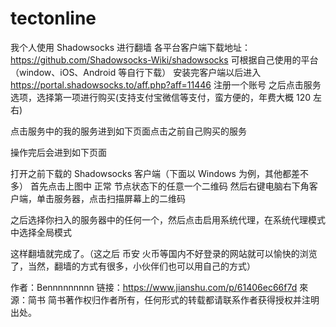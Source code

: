 # tectonline
我个人使用 Shadowsocks 进行翻墙
各平台客户端下载地址：https://github.com/Shadowsocks-Wiki/shadowsocks 可根据自己使用的平台（window、iOS、Android 等自行下载）
安装完客户端以后进入 https://portal.shadowsocks.to/aff.php?aff=11446 注册一个账号
之后点击服务选项，选择第一项进行购买(支持支付宝微信等支付，蛮方便的，年费大概 120 左右)

点击服务中的我的服务进到如下页面点击之前自己购买的服务

操作完后会进到如下页面

打开之前下载的 Shadowsocks 客户端（下面以 Windows 为例，其他都差不多）
首先点击上图中 正常 节点状态下的任意一个二维码
然后右键电脑右下角客户端，单击服务器，点击扫描屏幕上的二维码

之后选择你扫入的服务器中的任何一个，然后点击启用系统代理，在系统代理模式中选择全局模式

这样翻墙就完成了。（这之后 币安 火币等国内不好登录的网站就可以愉快的浏览了，当然，翻墙的方式有很多，小伙伴们也可以用自己的方式）

作者：Bennnnnnnnn
链接：https://www.jianshu.com/p/61406ec66f7d
來源：简书
简书著作权归作者所有，任何形式的转载都请联系作者获得授权并注明出处。

